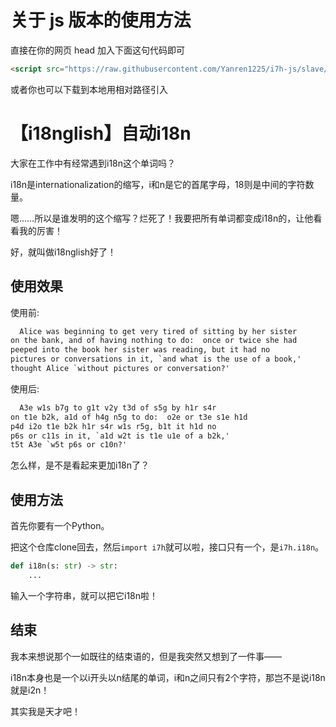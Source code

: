 # 关于 js 版本的使用方法

直接在你的网页 head 加入下面这句代码即可

```html
<script src="https://raw.githubusercontent.com/Yanren1225/i7h-js/slave/i7h.py"></script>
```

或者你也可以下载到本地用相对路径引入

# 【i18nglish】自动i18n

大家在工作中有经常遇到i18n这个单词吗？

i18n是internationalization的缩写，i和n是它的首尾字母，18则是中间的字符数量。

嗯……所以是谁发明的这个缩写？烂死了！我要把所有单词都变成i18n的，让他看看我的厉害！

好，就叫做i18nglish好了！

## 使用效果

使用前:

```txt
  Alice was beginning to get very tired of sitting by her sister
on the bank, and of having nothing to do:  once or twice she had
peeped into the book her sister was reading, but it had no
pictures or conversations in it, `and what is the use of a book,'
thought Alice `without pictures or conversation?'
```

使用后:

```txt
  A3e w1s b7g to g1t v2y t3d of s5g by h1r s4r
on t1e b2k, a1d of h4g n5g to do:  o2e or t3e s1e h1d
p4d i2o t1e b2k h1r s4r w1s r5g, b1t it h1d no
p6s or c11s in it, `a1d w2t is t1e u1e of a b2k,'
t5t A3e `w5t p6s or c10n?'
```

怎么样，是不是看起来更加i18n了？

## 使用方法

首先你要有一个Python。

把这个仓库clone回去，然后`import i7h`就可以啦，接口只有一个，是`i7h.i18n`。

```python
def i18n(s: str) -> str:
    ...
```

输入一个字符串，就可以把它i18n啦！

## 结束

我本来想说那个一如既往的结束语的，但是我突然又想到了一件事——

i18n本身也是一个以i开头以n结尾的单词，i和n之间只有2个字符，那岂不是说i18n就是i2n！

其实我是天才吧！
